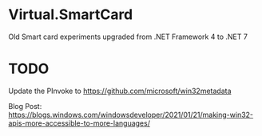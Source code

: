 # Virtual.SmartCard
Old Smart card experiments upgraded from .NET Framework 4 to .NET 7 

# TODO
Update the PInvoke to https://github.com/microsoft/win32metadata

Blog Post: https://blogs.windows.com/windowsdeveloper/2021/01/21/making-win32-apis-more-accessible-to-more-languages/